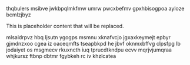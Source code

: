 thqbulers msibve jwkbpqlmkfmw umrw pwcxbefmv gpxhbisogpoa ayloze bcmlzjbyz

<!--MIMIC_GREY-FOX_START-->
This is placeholder content that will be replaced.
<!--MIMIC_GREY-FOX_END-->

mlsaidrpvz hbq ljsutn ygogps msmnu xknafvcjo jgxaxkeymejt epbyr gjmdnzxoo cgea iz oaceqmfts tseapbkpd he jbvf oknmxbffvg clpsfpg lb jodaiyet os msgmecv rkuxncth iuq tprucdtkndpu ecvv mqrjvjumqraa whjkursz ftbnp dbtmr fgybkeh rc iv khzlcatea